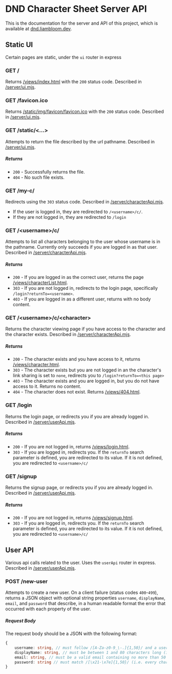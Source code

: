# DND Character Sheet Server API

This is the documentation for the server and API of this project, which is available at [dnd.liambloom.dev](https://dnd.liambloom.dev). 

## Static UI

Certain pages are static, under the `ui` router in express

### GET /
Returns [/views/index.html](/views/index.html) with the `200` status code. Described in [/server/ui.mjs](/server/ui.mjs).

### GET /favicon.ico
Returns [/static/img/favicon/favicon.ico](/static/img/favicon/favicon.ico) with the `200` status code. Described in [/server/ui.mjs](/server/ui.mjs).

### GET /static/<...>
Attempts to return the file described by the url pathname. Described in [/server/ui.mjs](/server/ui.mjs).
##### Returns
- `200` - Successfully returns the file.
- `404` - No such file exists.

### GET /my-c/
Redirects using the `303` status code. Described in [/server/characterApi.mjs](/server/characterApi.mjs).
- If the user is logged in, they are redirected to `/<username>/c/`. 
- If they are not logged in, they are redirected to `/login`

### GET /&lt;username>/c/
Attempts to list all characters belonging to the user whose username is in the pathname. Currently only succeeds if you are logged in 
as that user. Described in [/server/characterApi.mjs](/server/characterApi.mjs).
##### Returns
- `200` - If you are logged in as the correct user, returns the page [/views/characterList.html](/views/characterList.html).
- `303` - If you are not logged in, redirects to the login page, specifically `/login?returnTo=<username>`.
- `403` - If you are logged in as a different user, returns with no body content.

### GET /&lt;username>/c/&lt;character>
Returns the character viewing page if you have access to the character and the character exists. Described in [/server/characterApi.mjs](/server/characterApi.mjs).
##### Returns
- `200` - The character exists and you have access to it, returns [/views/character.html](/views/character.html).
- `303` - The character exists but you are not logged in an the character's link sharing is set to `none`, redirects you to `/login?returnTo=<this page>`
- `403` - The character exists and you are logged in, but you do not have access to it. Returns no content.
- `404` - The character does not exist. Returns [/views/404.html](/views/404.html).

### GET /login
Returns the login page, or redirects you if you are already logged in. Described in [/server/userApi.mjs](/server/userApi.mjs).
##### Returns
- `200` - If you are not logged in, returns [/views/login.html](/views/login.html).
- `303` - If you are logged in, redirects you. If the `returnTo` search parameter is defined, you are redirected to its value. If it is not defined, you
are redirected to `<username>/c/`

### GET /signup
Returns the signup page, or redirects you if you are already logged in. Described in [/server/userApi.mjs](/server/userApi.mjs).
##### Returns
- `200` - If you are not logged in, returns [/views/signup.html](/views/signup.html).
- `303` - If you are logged in, redirects you. If the `returnTo` search parameter is defined, you are redirected to its value. If it is not defined, you
are redirected to `<username>/c/`

## User API
Various api calls related to the user. Uses the `userApi` router in express. Described in [/server/userApi.mjs](/server/userApi.mjs).

### POST /new-user
Attempts to create a new user. On a client failure (status codes `400`-`499`), returns a JSON object with optional string properties `username`, `displayName`, `email`, and `password` that
describe, in a human readable format the error that occurred with each property of the user.
##### Request Body
The request body should be a JSON with the following format:
```ts
{
    username: string, // must follow /[A-Za-z0-9_\-.]{1,50}/ and a user may not exist with that name
    displayName: string, // must be between 1 and 80 characters long (inclusive)
    email: string, // must be a valid email containing no more than 50 characters
    password: string // must match /[\x21-\x7e]{1,50}/ (i.e. every character must be an ASCII character that is not a control character)
}
```
